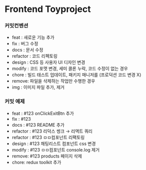 # Frontend Toyproject

### 커밋컨벤션

- feat : 새로운 기능 추가
- fix : 버그 수정
- docs : 문서 수정
- refactor : 코드 리펙토링
- design : CSS 등 사용자 UI 디자인 변경
- modify : 코드 포맷 변경, 세미 콜론 누락, 코드 수정이 없는 경우
- chore : 빌드 태스트 업데이트, 패키지 매니저를 (프로덕션 코드 변경 X)
- remove: 파일을 삭제하는 작업만 수행한 경우
- img : 이미지 파일 추가, 제거

### 커밋 예제

- feat : #123 onClickExitBtn 추가
- fix : #123
- docs : #123 README 추가
- refactor : #123 리덕스 썽크 → 리액트 쿼리
- refactor : #123 ㅁㅁ컴포넌트 리팩토링
- design : #123 채팅리스트 컴포넌트 css 변경
- modify : #123 ㅁㅁ컴포넌트 console.log 제거
- remove: #123 products 페이지 삭제
- chore: redux toolkit 추가
